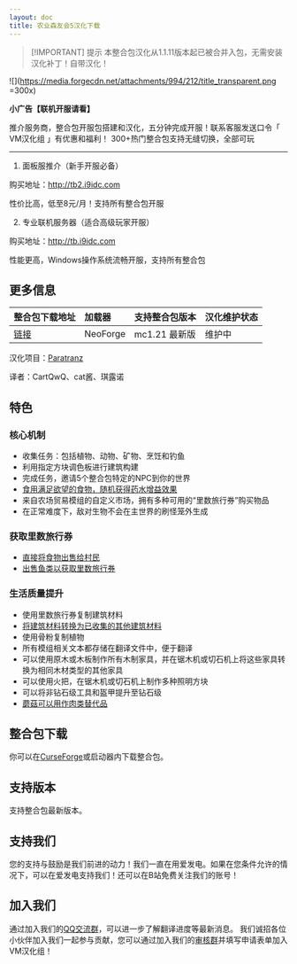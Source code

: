 ```yaml
---
layout: doc
title: 农业森友会5汉化下载
---
```


> [!IMPORTANT] 提示
> 本整合包汉化从1.1.11版本起已被合并入包，无需安装汉化补丁！自带汉化！

![](https://media.forgecdn.net/attachments/994/212/title_transparent.png =300x)

**小广告【联机开服请看】**

推介服务商，整合包开服包搭建和汉化，五分钟完成开服！联系客服发送口令「 VM汉化组 」有优惠和福利！
300+热门整合包支持无缝切换，全部可玩

---

1. 面板服推介（新手开服必备）

购买地址：<http://tb2.i9idc.com>

性价比高，低至8元/月！支持所有整合包开服

2. 专业联机服务器（适合高级玩家开服）

购买地址：<http://tb.i9idc.com>

性能更高，Windows操作系统流畅开服，支持所有整合包

<DownloadLinks :methods="[
  { id: 'curseforge', text: '下载整合包', icon: '/imgs/svg/curseforge.svg', link: 'https://www.curseforge.com/minecraft/modpacks/farming-crossing-5-made-to-order' },
  { id: 'vm', text: '整合包wiki（英文）', icon: '/imgs/logo/logo_64.png', link: '/modpacks/fc5-wiki/' },
  { id: 'curseforge', text: 'i18n自动汉化更新模组', icon: '/imgs/svg/curseforge.svg', link: 'https://www.curseforge.com/minecraft/mc-mods/i18nupdatemod/download/5841609' }
]" />

## 更多信息

| 整合包下载地址                                                                         | 加载器   | 支持整合包版本 | 汉化维护状态 |
| :------------------------------------------------------------------------------------- | :------- | :------------- | :----------- |
| [链接](https://www.curseforge.com/minecraft/modpacks/farming-crossing-5-made-to-order) | NeoForge | mc1.21 最新版  | 维护中       |

汉化项目：[Paratranz](https://paratranz.cn/projects/12586)

译者：CartQwQ、cat酱、琪露诺

## 特色

### 核心机制

- 收集任务：包括植物、动物、矿物、烹饪和钓鱼
- 利用指定方块调色板进行建筑构建
- 完成任务，邀请5个整合包特定的NPC到你的世界
- [食用满足欲望的食物，随机获得药水增益效果](/modpacks/fc5-wiki/)
- 来自农场贸易模组的自定义市场，拥有多种可用的“里数旅行券”购买物品
- 在正常难度下，敌对生物不会在主世界的刷怪笼外生成

### 获取里数旅行券

- [直接将食物出售给村民](/modpacks/fc5-wiki/tickets#cooking)
- [出售鱼类以获取里数旅行券](/modpacks/fc5-wiki/tickets#fishing)

### 生活质量提升

- 使用里数旅行券复制建筑材料
- [将建筑材料转换为已收集的其他建筑材料](/modpacks/fc5-wiki/features#Building-Material-Exchange-with-Ren)
- 使用骨粉复制植物
- 所有模组相关文本都存储在翻译文件中，便于翻译
- 可以使用原木或木板制作所有木制家具，并在锯木机或切石机上将这些家具转换为相同木材类型的其他家具
- 可以使用火把，在锯木机或切石机上制作多种照明方块
- 可以将非钻石级工具和盔甲提升至钻石级
- [蘑菇可以用作肉类替代品](/modpacks/fc5-wiki/features#Mushroom-as-meat-replacement)

## 整合包下载

你可以在[CurseForge](https://www.curseforge.com/minecraft/modpacks/farming-crossing-5-made-to-order)或启动器内下载整合包。

## 支持版本

支持整合包最新版本。

## 支持我们

您的支持与鼓励是我们前进的动力！我们一直在用爱发电。如果在您条件允许的情况下，可以在爱发电支持我们！还可以在B站免费关注我们的账号！

## 加入我们

通过加入我们的[QQ交流群](/community/)，可以进一步了解翻译进度等最新消息。
我们诚招各位小伙伴加入我们一起参与贡献，您可以通过加入我们的[审核群](/join/)并填写申请表单加入VM汉化组！
